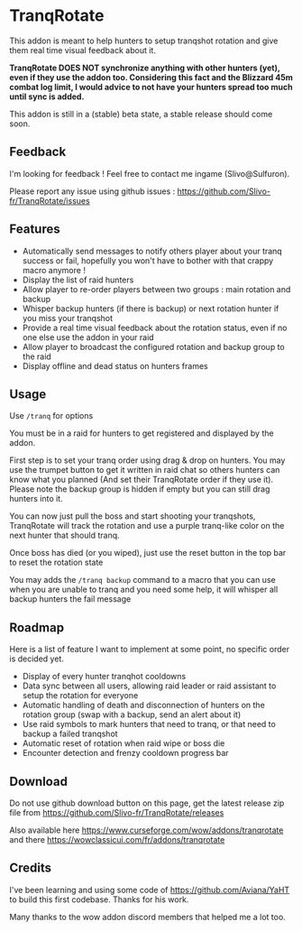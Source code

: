 # TranqRotate

This addon is meant to help hunters to setup tranqshot rotation and give them real time visual feedback about it.

**TranqRotate DOES NOT synchronize anything with other hunters (yet), even if they use the addon too. 
Considering this fact and the Blizzard 45m combat log limit, I would advice to not have your hunters spread too much until sync is added.**

This addon is still in a (stable) beta state, a stable release should come soon.

## Feedback

I'm looking for feedback ! Feel free to contact me ingame (Slivo@Sulfuron).
 
Please report any issue using github issues : https://github.com/Slivo-fr/TranqRotate/issues

## Features

- Automatically send messages to notify others player about your tranq success or fail, hopefully you won't have to bother with that crappy macro anymore !
- Display the list of raid hunters
- Allow player to re-order players between two groups : main rotation and backup
- Whisper backup hunters (if there is backup) or next rotation hunter if you miss your tranqshot
- Provide a real time visual feedback about the rotation status, even if no one else use the addon in your raid
- Allow player to broadcast the configured rotation and backup group to the raid
- Display offline and dead status on hunters frames

## Usage
 
Use `/tranq` for options

You must be in a raid for hunters to get registered and displayed by the addon.

First step is to set your tranq order using drag & drop on hunters. 
You may use the trumpet button to get it written in raid chat so others hunters can know what you planned (And set their TranqRotate order if they use it). 
Please note the backup group is hidden if empty but you can still drag hunters into it.

You can now just pull the boss and start shooting your tranqshots, TranqRotate will track the rotation and use a purple tranq-like color on the next hunter that should tranq.

Once boss has died (or you wiped), just use the reset button in the top bar to reset the rotation state

You may adds the `/tranq backup` command to a macro that you can use when you are unable to tranq and you need some help,
it will whisper all backup hunters the fail message

## Roadmap

Here is a list of feature I want to implement at some point, no specific order is decided yet.

- Display of every hunter tranqhot cooldowns
- Data sync between all users, allowing raid leader or raid assistant to setup the rotation for everyone
- Automatic handling of death and disconnection of hunters on the rotation group (swap with a backup, send an alert about it)
- Use raid symbols to mark hunters that need to tranq, or that need to backup a failed tranqshot
- Automatic reset of rotation when raid wipe or boss die
- Encounter detection and frenzy cooldown progress bar

## Download

Do not use github download button on this page, get the latest release zip file from https://github.com/Slivo-fr/TranqRotate/releases

Also available here https://www.curseforge.com/wow/addons/tranqrotate and there https://wowclassicui.com/fr/addons/tranqrotate

## Credits

I've been learning and using some code of https://github.com/Aviana/YaHT to build this first codebase. Thanks for his work.

Many thanks to the wow addon discord members that helped me a lot too.
